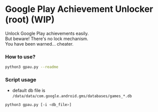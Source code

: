 # Google Play Achievement Unlocker (root) (WIP)
Unlock Google Play achievements easily.\
But beware! There's no lock mechanism.\
You have been warned... cheater.

### How to use?
```bash
python3 gpau.py --readme
```

### Script usage
- default db file is `/data/data/com.google.android.gms/databases/games_*.db`
```bash
python3 gpau.py [-i <db_file>]
```